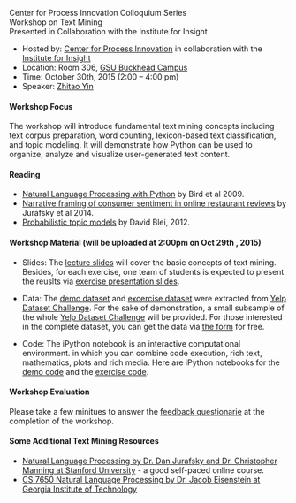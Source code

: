 
Center for Process Innovation Colloquium Series                             
Workshop on Text Mining               
Presented in Collaboration with the Institute for Insight 


+ Hosted by: [Center for Process Innovation](http://ceprin.org/WP/) in collaboration with the [Institute for Insight](http://insight.gsu.edu/)
+ Location: Room 306, [GSU Buckhead Campus](http://robinson.gsu.edu/about/facilities/)
+ Time: October 30th, 2015 (2:00 – 4:00 pm)
+ Speaker: [Zhitao Yin](http://bit.do/zyincv)

#### Workshop Focus

The workshop will introduce fundamental text mining concepts including text corpus preparation, word counting, lexicon-based text classification, and topic modeling. It will demonstrate how Python can be used to organize, analyze and visualize user-generated text content.

#### Reading
+ [Natural Language Processing with Python](http://victoria.lviv.ua/html/fl5/NaturalLanguageProcessingWithPython.pdf) by Bird et al 2009.
+ [Narrative framing of consumer sentiment in online restaurant reviews](http://firstmonday.org/ojs/index.php/fm/article/view/4944/3863) by Jurafsky et al 2014.
+ [Probabilistic topic models](http://www.cs.princeton.edu/~blei/papers/Blei2012.pdf) by David Blei, 2012.

#### Workshop Material (will be uploaded at 2:00pm on Oct 29th , 2015)

+ Slides: The [lecture slides]() will cover the basic concepts of text mining. Besides, for each exercise, one team of students is expected to present the reuslts via [exercise presentation slides](http://bit.do/projectslides).

+ Data: The [demo dataset]() and [excercise dataset]() were extracted from [Yelp Dataset Challenge](http://www.yelp.com/dataset_challenge). For the sake of demonstration, a small subsample of the whole [Yelp Dataset Challenge](http://www.yelp.com/dataset_challenge) will be provided. For those interested in the complete dataset, you can get the data via [the form](https://www.yelp.com/dataset_challenge/dataset) for free.

+ Code: The iPython notebook is an interactive computational environment. in which you can combine code execution, rich text, mathematics, plots and rich media. Here are iPython notebooks for the [demo code]() and the [exercise code]().

#### Workshop Evaluation

Please take a few minitues to answer the [feedback questionarie]() at the completion of the workshop.

#### Some Additional Text Mining Resources
+ [Natural Language Processing by Dr. Dan Jurafsky and Dr. Christopher Manning at Stanford University](https://www.coursera.org/course/nlp) - a good self-paced online course.
+ [CS 7650 Natural Language Processing by Dr. Jacob Eisenstein at Georgia Institute of Technology](https://github.com/jacobeisenstein/gt-nlp-class)


